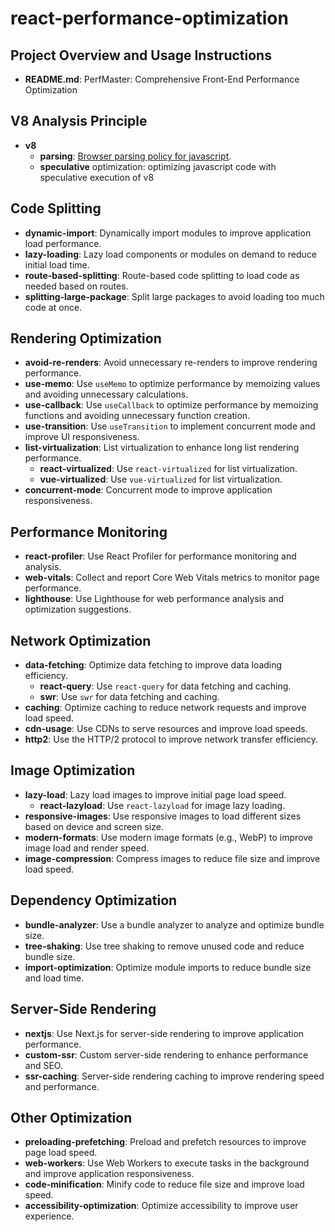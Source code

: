 # react-performance-optimization

## Project Overview and Usage Instructions
- **README.md**: PerfMaster: Comprehensive Front-End Performance Optimization

## V8 Analysis Principle
- **v8**
  - **parsing**: [Browser parsing policy for javascript](https://github.com/HelloGGX/performance/blob/master/packages/javascript/parsing/README.md).
  - **speculative** optimization: optimizing javascript code with speculative execution of v8

## Code Splitting
- **dynamic-import**: Dynamically import modules to improve application load performance.
- **lazy-loading**: Lazy load components or modules on demand to reduce initial load time.
- **route-based-splitting**: Route-based code splitting to load code as needed based on routes.
- **splitting-large-package**: Split large packages to avoid loading too much code at once.

## Rendering Optimization
- **avoid-re-renders**: Avoid unnecessary re-renders to improve rendering performance.
- **use-memo**: Use `useMemo` to optimize performance by memoizing values and avoiding unnecessary calculations.
- **use-callback**: Use `useCallback` to optimize performance by memoizing functions and avoiding unnecessary function creation.
- **use-transition**: Use `useTransition` to implement concurrent mode and improve UI responsiveness.
- **list-virtualization**: List virtualization to enhance long list rendering performance.
  - **react-virtualized**: Use `react-virtualized` for list virtualization.
  - **vue-virtualized**: Use `vue-virtualized` for list virtualization.
- **concurrent-mode**: Concurrent mode to improve application responsiveness.

## Performance Monitoring
- **react-profiler**: Use React Profiler for performance monitoring and analysis.
- **web-vitals**: Collect and report Core Web Vitals metrics to monitor page performance.
- **lighthouse**: Use Lighthouse for web performance analysis and optimization suggestions.

## Network Optimization
- **data-fetching**: Optimize data fetching to improve data loading efficiency.
  - **react-query**: Use `react-query` for data fetching and caching.
  - **swr**: Use `swr` for data fetching and caching.
- **caching**: Optimize caching to reduce network requests and improve load speed.
- **cdn-usage**: Use CDNs to serve resources and improve load speeds.
- **http2**: Use the HTTP/2 protocol to improve network transfer efficiency.

## Image Optimization
- **lazy-load**: Lazy load images to improve initial page load speed.
  - **react-lazyload**: Use `react-lazyload` for image lazy loading.
- **responsive-images**: Use responsive images to load different sizes based on device and screen size.
- **modern-formats**: Use modern image formats (e.g., WebP) to improve image load and render speed.
- **image-compression**: Compress images to reduce file size and improve load speed.

## Dependency Optimization
- **bundle-analyzer**: Use a bundle analyzer to analyze and optimize bundle size.
- **tree-shaking**: Use tree shaking to remove unused code and reduce bundle size.
- **import-optimization**: Optimize module imports to reduce bundle size and load time.

## Server-Side Rendering
- **nextjs**: Use Next.js for server-side rendering to improve application performance.
- **custom-ssr**: Custom server-side rendering to enhance performance and SEO.
- **ssr-caching**: Server-side rendering caching to improve rendering speed and performance.

## Other Optimization
- **preloading-prefetching**: Preload and prefetch resources to improve page load speed.
- **web-workers**: Use Web Workers to execute tasks in the background and improve application responsiveness.
- **code-minification**: Minify code to reduce file size and improve load speed.
- **accessibility-optimization**: Optimize accessibility to improve user experience.

